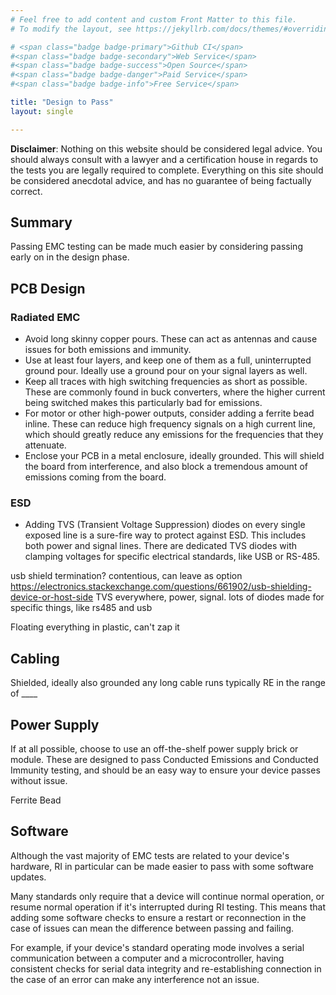 ```yaml
---
# Feel free to add content and custom Front Matter to this file.
# To modify the layout, see https://jekyllrb.com/docs/themes/#overriding-theme-defaults

# <span class="badge badge-primary">Github CI</span>
#<span class="badge badge-secondary">Web Service</span>
#<span class="badge badge-success">Open Source</span>
#<span class="badge badge-danger">Paid Service</span>
#<span class="badge badge-info">Free Service</span>

title: "Design to Pass"
layout: single

---
```


**Disclaimer**: Nothing on this website should be considered legal advice. You should always consult with a lawyer and a certification house in regards to the tests you are legally required to complete. Everything on this site should be considered anecdotal advice, and has no guarantee of being factually correct.

## Summary

Passing EMC testing can be made much easier by considering passing early on in the design phase.

## PCB Design

### Radiated EMC

- Avoid long skinny copper pours. These can act as antennas and cause issues for both emissions and immunity.
    ![]()
- Use at least four layers, and keep one of them as a full, uninterrupted ground pour. Ideally use a ground pour on your signal layers as well.
- Keep all traces with high switching frequencies as short as possible. These are commonly found in buck converters, where the higher current being switched makes this particularly bad for emissions.
- For motor or other high-power outputs, consider adding a ferrite bead inline. These can reduce high frequency signals on a high current line, which should greatly reduce any emissions for the frequencies that they attenuate.
- Enclose your PCB in a metal enclosure, ideally grounded. This will shield the board from interference, and also block a tremendous amount of emissions coming from the board.

### ESD

- Adding TVS (Transient Voltage Suppression) diodes on every single exposed line is a sure-fire way to protect against ESD. This includes both power and signal lines. There are dedicated TVS diodes with clamping voltages for specific electrical standards, like USB or RS-485.

<kicanvas-embed src="https://github.com/opulo-inc/feeder/blob/main/pcb/mobo/mobo.kicad_sch" controls="basic"> </kicanvas-embed>

usb shield termination? contentious, can leave as option https://electronics.stackexchange.com/questions/661902/usb-shielding-device-or-host-side
TVS everywhere, power, signal. lots of diodes made for specific things, like rs485 and usb

Floating everything in plastic, can't zap it



## Cabling

Shielded, ideally also grounded any long cable runs
typically RE in the range of ____

## Power Supply

If at all possible, choose to use an off-the-shelf power supply brick or module. These are designed to pass Conducted Emissions and Conducted Immunity testing, and should be an easy way to ensure your device passes without issue.

Ferrite Bead



## Software

Although the vast majority of EMC tests are related to your device's hardware, RI in particular can be made easier to pass with some software updates.

Many standards only require that a device will continue normal operation, or resume normal operation if it's interrupted during RI testing. This means that adding some software checks to ensure a restart or reconnection in the case of issues can mean the difference between passing and failing.

For example, if your device's standard operating mode involves a serial communication between a computer and a microcontroller, having consistent checks for serial data integrity and re-establishing connection in the case of an error can make any interference not an issue. 